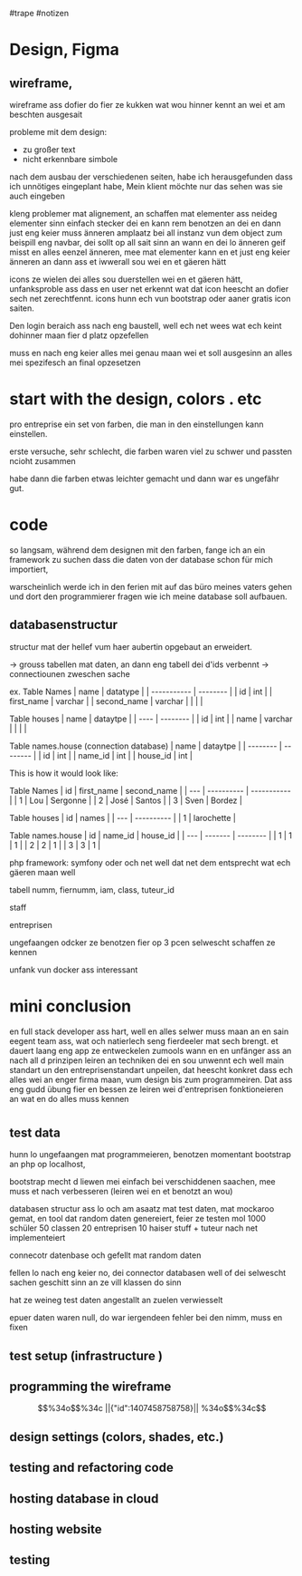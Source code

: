 #trape 
#notizen

# Design, Figma
## wireframe,
wireframe ass dofier do fier ze kukken wat wou hinner kennt an wei et am beschten ausgesait

probleme mit dem design:
-  zu großer text
- nicht erkennbare simbole

nach dem ausbau der verschiedenen seiten, habe ich herausgefunden  dass  ich unnötiges eingeplant habe, 
Mein klient möchte nur  das  sehen was sie auch eingeben

kleng problemer mat alignement, an schaffen mat elementer ass neideg
elementer sinn einfach stecker dei en kann rem benotzen an dei en dann just eng keier muss änneren amplaatz bei all instanz vun dem object
zum beispill eng navbar, dei sollt op all sait sinn an wann en dei lo änneren geif misst en alles eenzel änneren, mee mat elementer kann en et just eng keier änneren an dann ass et iwwerall sou wei en et gäeren hätt

icons ze wielen dei alles sou duerstellen wei en et gäeren hätt, unfanksproble ass dass en user net erkennt wat dat icon heescht an dofier sech net zerechtfennt. icons hunn ech vun bootstrap oder aaner gratis icon saiten. 

Den login beraich ass nach eng baustell, well ech net wees wat ech keint dohinner maan fier d platz opzefellen

muss en nach eng keier alles mei genau maan wei et soll ausgesinn an alles mei spezifesch an final opzesetzen
# start with  the  design, colors . etc 
pro entreprise ein set von farben, die man in den einstellungen kann einstellen. 

erste versuche, sehr schlecht, die farben waren viel zu schwer  und  passten ncioht  zusammen

habe dann die farben etwas leichter gemacht und dann war es ungefähr  gut.


# code
so langsam, während dem designen mit  den farben, fange  ich an ein framework zu suchen dass die daten von der database schon für mich importiert, 

warscheinlich werde ich in den ferien mit auf das büro  meines vaters gehen und dort den programmierer fragen wie ich meine database soll aufbauen. 

## databasenstructur

structur mat der hellef vum haer aubertin opgebaut an erweidert. 

-> grouss tabellen mat daten, an dann eng tabell dei d'ids verbennt 
-> connectiounen zweschen sache

ex.
Table Names
| name        | datatype |
| ----------- | -------- |
| id          | int      |
| first_name  | varchar  |
| second_name | varchar  |
|             |          |

Table houses
| name | dataytpe |
| ---- | -------- |
| id   | int      |
| name | varchar  |
|      |          |

Table names.house (connection database)
| name     | dataytpe |
| -------- | -------- |
| id       | int      |
| name_id  | int      |
| house_id | int      |

This is how it would look like:

Table Names
| id  | first_name | second_name |
| --- | ---------- | ----------- |
| 1   | Lou        | Sergonne    |
| 2   | José       | Santos      |
| 3   | Sven       | Bordez      | 

Table houses
| id  | names      |
| --- | ---------- |
| 1   | larochette |

Table names.house
| id  | name_id | house_id |
| --- | ------- | -------- |
| 1   | 1       | 1        |
| 2   | 2       | 1        |
| 3   | 3       | 1        |


php framework: symfony
oder och net well dat net dem entsprecht wat ech gäeren maan well

tabell
numm, fiernumm, iam, class, tuteur_id

staff 



entreprisen

ungefaangen odcker ze benotzen fier op 3 pcen selwescht schaffen ze kennen

unfank vun docker ass interessant


# mini conclusion
en full stack developer ass hart, well en alles selwer muss maan an en sain eegent team ass, wat och natierlech seng fierdeeler mat sech brengt. et dauert laang eng app ze entweckelen zumools wann en en unfänger ass an nach all d prinzipen leiren an techniken dei en sou unwennt
ech well main standart un den entreprisenstandart unpeilen, dat heescht konkret dass ech alles wei an enger firma maan, vum design bis zum programmeiren. Dat ass eng gudd übung fier en bessen ze leiren wei d'entreprisen fonktioneieren an wat en do alles muss kennen

# 
## test data 

hunn lo ungefaangen mat programmeieren, benotzen momentant bootstrap an php op localhost,

bootstrap mecht d liewen mei einfach bei verschiddenen saachen, mee muss et nach verbesseren (leiren wei en et benotzt an wou)

databasen structur ass lo och am asaatz mat test daten, mat mockaroo gemat, en tool dat random daten genereiert, 
feier ze testen mol
1000 schüler
50 classen
20 entreprisen
10 haiser
stuff + tuteur nach net implementeiert

connecotr datenbase och gefellt mat random daten

fellen lo nach eng keier no, dei connector databasen well of dei selwescht sachen geschitt sinn an ze vill klassen do sinn

hat ze weineg test daten angestallt an zuelen verwiesselt

epuer daten waren null, do war iergendeen fehler bei den nimm, muss en fixen

## test setup (infrastructure )

## programming the wireframe 
```math
%34o$$%34c
||{"id":1407458758758}||


%34o$$%34c
```

## design settings (colors,  shades, etc.)

## testing and  refactoring code


## hosting database in cloud

## hosting website

## testing